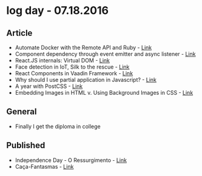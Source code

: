 # log day - 07.18.2016

## Article

- Automate Docker with the Remote API and Ruby - [Link](https://www.sitepoint.com/automate-docker-with-the-remote-api-and-ruby/)
- Component dependency through event emitter and async listener - [Link](https://medium.com/@mgrenier/component-dependency-through-event-emitter-and-async-listener-5dd1ba2893e2#.9oz6alhrx)
- React.JS internals: Virtual DOM - [Link](https://medium.com/@rajikaimal/react-js-internals-virtual-dom-d054347b7f00#.tvu8ew7ry)
- Face detection in IoT, Silk to the rescue - [Link](https://medium.com/@silklabs/face-detection-in-iot-silk-to-the-rescue-d3a9a906a613#.x2o70ha7e)
- React Components in Vaadin Framework - [Link](https://medium.com/@nunogrilopinheiro/react-components-in-vaadin-framework-af6d7a22046b#.orgki3ny4)
- Why should I use partial application in Javascript? - [Link](https://medium.com/@spoike/why-should-i-use-partial-application-in-javascript-d275083b25e4#.tkur6pnat)
- A year with PostCSS - [Link](https://medium.com/@mihaeltomic/a-year-with-postcss-f5c2c7ebe645#.6cgdbda3i)
- Embedding Images in HTML v. Using Background Images in CSS - [Link](https://medium.com/@jaymierosen/embedding-images-in-html-v-using-background-images-in-css-52c627e7d381#.wlf502hs3)


## General

- Finally I get the diploma in college


## Published

- Independence Day - O Ressurgimento - [Link]()
- Caça-Fantasmas - [Link]()
